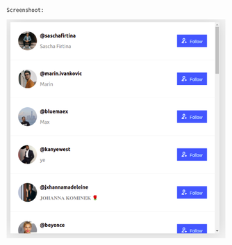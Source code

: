     Screenshoot:
  ![alt text](https://github.com/tuyizerejean/influencerChallenge/blob/main/images/Chat.png?raw=true)
